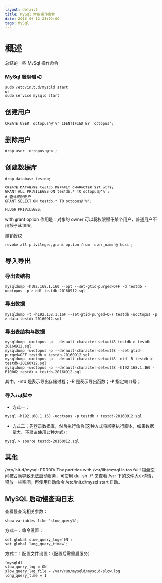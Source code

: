 ```yaml
---
layout: default
title: MySql 常用操作命令
date: 2016-09-12 23:09:09
tags: MySql
---
```

# 概述
总结的一些 MySql 操作命令

### MySql 服务启动
```
sudo /etc/init.d/mysqld start
or
sudo service mysqld start
```

## 创建用户
```
CREATE USER 'octopus'@'%' IDENTIFIED BY 'octopus';
```
## 删除用户
```
drop user 'octopus'@'%';
```
## 创建数据库
```
drop database testdb;

CREATE DATABASE testdb DEFAULT CHARACTER SET utf8;
GRANT ALL PRIVILEGES ON testdb.* TO octopus@'%';
# 查询权限用户
GRANT SELECT ON testdb.* TO octopus@'%';

FLUSH PRIVILEGES;
```
with grant option 作用是：对象的 owner 可以将权限赋予某个用户，普通用户不用授予此权限。

撤销授权
```
revoke all privileges,grant option from 'user_name'@'host';
```

## 导入导出
### 导出表结构
```
mysqldump -h192.168.1.160 --opt --set-gtid-purged=OFF -d testdb -uoctopus -p > ddl-testdb-20160912.sql
```
### 导出数据
```
mysqldump -t -h192.168.1.160 --set-gtid-purged=OFF testdb -uoctopus -p > data-testdb-20160912.sql
```
### 导出表结构与数据
```
mysqldump -uoctopus -p --default-character-set=utf8 testdb > testdb-20160912.sql
mysqldump -uoctopus -p --default-character-set=utf8 --set-gtid-purged=OFF testdb > testdb-20160912.sql
mysqldump -uoctopus -p --default-character-set=utf8 -ntd -R testdb > testdb-20160912.sql
mysqldump -uoctopus -p --default-character-set=utf8 -h192.168.1.160 -P10002 testdb > testdb-20160912.sql
```
其中，-ntd 是表示导出存储过程；-R 是表示导出函数；-P 指定端口号；

### 导入sql脚本
- 方式一：
```
mysql -h192.168.1.160 -uoctopus -p testdb < testdb-20160912.sql
```
- 方式二：先登录数据库，然后执行命令(这种方式将顺序执行脚本，如果数据量大，不建议使用此种方式)：
```
mysql > source testdb-20160912.sql
```

## 其他
 /etc/init.d/mysql: ERROR: The partition with /var/lib/mysql is too full!
磁盘空间被占满导致无法启动服务，可使用 du -sh ./* 来查看 /var 下的文件大小详情，释放一些空间，再使用启动命令 /etc/init.d/mysql start 启动。

## MySQL 启动慢查询日志
查看慢查询相关参数：
```
show variables like 'slow_query%';
```
方式一：命令设置：
```
set global slow_query_log='ON';
set global long_query_time=1;
```
方式二：配置文件设置：（配置后需重启服务）
```
[mysqld]
slow_query_log = ON
slow_query_log_file = /var/run/mysqld/mysqld-slow.log
long_query_time = 1
```

